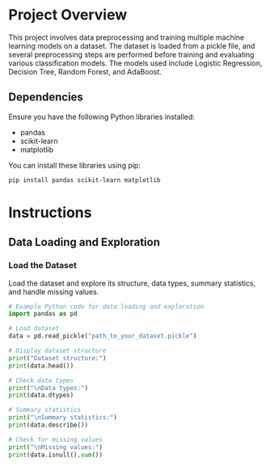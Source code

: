 # Project Overview

This project involves data preprocessing and training multiple machine learning models on a dataset. The dataset is loaded from a pickle file, and several preprocessing steps are performed before training and evaluating various classification models. The models used include Logistic Regression, Decision Tree, Random Forest, and AdaBoost.

## Dependencies

Ensure you have the following Python libraries installed:

- pandas
- scikit-learn
- matplotlib

You can install these libraries using pip:

```sh
pip install pandas scikit-learn matplotlib
```

# Instructions

## Data Loading and Exploration

### Load the Dataset

Load the dataset and explore its structure, data types, summary statistics, and handle missing values.

```python
# Example Python code for data loading and exploration
import pandas as pd

# Load dataset
data = pd.read_pickle("path_to_your_dataset.pickle")

# Display dataset structure
print("Dataset structure:")
print(data.head())

# Check data types
print("\nData types:")
print(data.dtypes)

# Summary statistics
print("\nSummary statistics:")
print(data.describe())

# Check for missing values
print("\nMissing values:")
print(data.isnull().sum())
